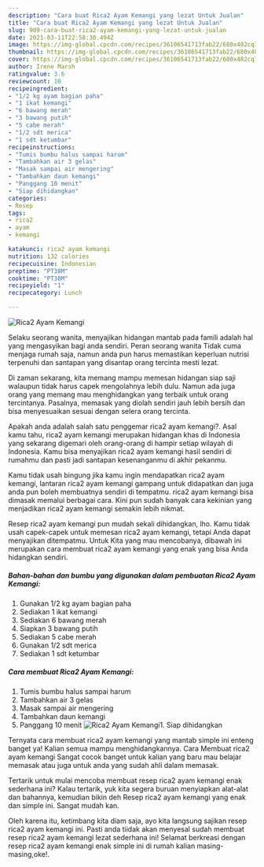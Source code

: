 ```yaml
---
description: "Cara buat Rica2 Ayam Kemangi yang lezat Untuk Jualan"
title: "Cara buat Rica2 Ayam Kemangi yang lezat Untuk Jualan"
slug: 909-cara-buat-rica2-ayam-kemangi-yang-lezat-untuk-jualan
date: 2021-03-11T22:58:30.494Z
image: https://img-global.cpcdn.com/recipes/36106541713fab22/680x482cq70/rica2-ayam-kemangi-foto-resep-utama.jpg
thumbnail: https://img-global.cpcdn.com/recipes/36106541713fab22/680x482cq70/rica2-ayam-kemangi-foto-resep-utama.jpg
cover: https://img-global.cpcdn.com/recipes/36106541713fab22/680x482cq70/rica2-ayam-kemangi-foto-resep-utama.jpg
author: Irene Marsh
ratingvalue: 3.6
reviewcount: 10
recipeingredient:
- "1/2 kg ayam bagian paha"
- "1 ikat kemangi"
- "6 bawang merah"
- "3 bawang putih"
- "5 cabe merah"
- "1/2 sdt merica"
- "1 sdt ketumbar"
recipeinstructions:
- "Tumis bumbu halus sampai harum"
- "Tambahkan air 3 gelas"
- "Masak sampai air mengering"
- "Tambahkan daun kemangi"
- "Panggang 10 menit"
- "Siap dihidangkan"
categories:
- Resep
tags:
- rica2
- ayam
- kemangi

katakunci: rica2 ayam kemangi 
nutrition: 132 calories
recipecuisine: Indonesian
preptime: "PT38M"
cooktime: "PT38M"
recipeyield: "1"
recipecategory: Lunch

---
```



![Rica2 Ayam Kemangi](https://img-global.cpcdn.com/recipes/36106541713fab22/680x482cq70/rica2-ayam-kemangi-foto-resep-utama.jpg)

Selaku seorang wanita, menyajikan hidangan mantab pada famili adalah hal yang mengasyikan bagi anda sendiri. Peran seorang  wanita Tidak cuma menjaga rumah saja, namun anda pun harus memastikan keperluan nutrisi terpenuhi dan santapan yang disantap orang tercinta mesti lezat.

Di zaman  sekarang, kita memang mampu memesan hidangan siap saji walaupun tidak harus capek mengolahnya lebih dulu. Namun ada juga orang yang memang mau menghidangkan yang terbaik untuk orang tercintanya. Pasalnya, memasak yang diolah sendiri jauh lebih bersih dan bisa menyesuaikan sesuai dengan selera orang tercinta. 



Apakah anda adalah salah satu penggemar rica2 ayam kemangi?. Asal kamu tahu, rica2 ayam kemangi merupakan hidangan khas di Indonesia yang sekarang digemari oleh orang-orang di hampir setiap wilayah di Indonesia. Kamu bisa menyajikan rica2 ayam kemangi hasil sendiri di rumahmu dan pasti jadi santapan kesenanganmu di akhir pekanmu.

Kamu tidak usah bingung jika kamu ingin mendapatkan rica2 ayam kemangi, lantaran rica2 ayam kemangi gampang untuk didapatkan dan juga anda pun boleh membuatnya sendiri di tempatmu. rica2 ayam kemangi bisa dimasak memalui berbagai cara. Kini pun sudah banyak cara kekinian yang menjadikan rica2 ayam kemangi semakin lebih nikmat.

Resep rica2 ayam kemangi pun mudah sekali dihidangkan, lho. Kamu tidak usah capek-capek untuk memesan rica2 ayam kemangi, tetapi Anda dapat menyajikan ditempatmu. Untuk Kita yang mau mencobanya, dibawah ini merupakan cara membuat rica2 ayam kemangi yang enak yang bisa Anda hidangkan sendiri.

<!--inarticleads1-->

##### Bahan-bahan dan bumbu yang digunakan dalam pembuatan Rica2 Ayam Kemangi:

1. Gunakan 1/2 kg ayam bagian paha
1. Sediakan 1 ikat kemangi
1. Sediakan 6 bawang merah
1. Siapkan 3 bawang putih
1. Sediakan 5 cabe merah
1. Gunakan 1/2 sdt merica
1. Sediakan 1 sdt ketumbar




<!--inarticleads2-->

##### Cara membuat Rica2 Ayam Kemangi:

1. Tumis bumbu halus sampai harum
1. Tambahkan air 3 gelas
1. Masak sampai air mengering
1. Tambahkan daun kemangi
1. Panggang 10 menit
<img src="//assets-global.cpcdn.com/assets/icons/button_play-2c75c40dde080a61004c1f40b05d8f140eaff45d7e9e6481dc71c63d2e7c4909.png" alt="Rica2 Ayam Kemangi">1. Siap dihidangkan




Ternyata cara membuat rica2 ayam kemangi yang mantab simple ini enteng banget ya! Kalian semua mampu menghidangkannya. Cara Membuat rica2 ayam kemangi Sangat cocok banget untuk kalian yang baru mau belajar memasak atau juga untuk anda yang sudah ahli dalam memasak.

Tertarik untuk mulai mencoba membuat resep rica2 ayam kemangi enak sederhana ini? Kalau tertarik, yuk kita segera buruan menyiapkan alat-alat dan bahannya, kemudian bikin deh Resep rica2 ayam kemangi yang enak dan simple ini. Sangat mudah kan. 

Oleh karena itu, ketimbang kita diam saja, ayo kita langsung sajikan resep rica2 ayam kemangi ini. Pasti anda tiidak akan menyesal sudah membuat resep rica2 ayam kemangi lezat sederhana ini! Selamat berkreasi dengan resep rica2 ayam kemangi enak simple ini di rumah kalian masing-masing,oke!.

